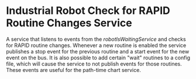 # Industrial Robot Check for RAPID Routine Changes Service
A service that listens to events from the *robotIsWaitingService* and checks for RAPID routine changes. Whenever a
new routine is enabled the service publishes a stop event for the previous routine and a start event for the new event
on the bus. It is also possible to add certain "wait" routines to a config file, which will cause the service to not
publish events for those routines. These events are useful for the path-time chart service.